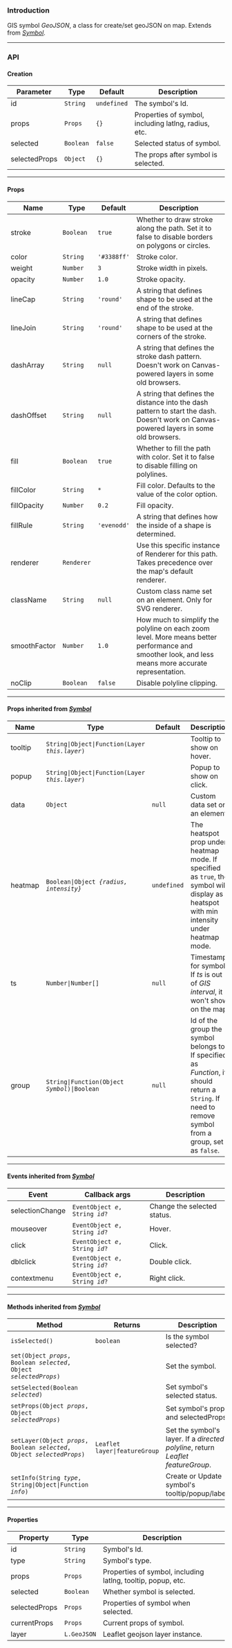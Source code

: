 ### Introduction
GIS symbol *GeoJSON*, a class for create/set geoJSON on map. Extends from [_Symbol_](https://git.gorilla-technology.com/gorilla/gis/blob/master/docs/symbol.md). 

<hr/>

### API

#### Creation
Parameter | Type | Default | Description
---------- | ---| ---| -------------
id | `String` | `undefined` | The symbol's Id.
props | `Props` | `{}` | Properties of symbol, including latlng, radius, etc.
selected | `Boolean` | `false` | Selected status of symbol.
selectedProps | `Object` | `{}` | The props after symbol is selected.

<hr/>

#### Props
Name | Type | Default | Description
---------- | ---| ---| -------------
stroke | `Boolean` | `true` | Whether to draw stroke along the path. Set it to false to disable borders on polygons or circles.
color | `String` | <code>'#3388ff'</code> | Stroke color.
weight | `Number` | `3` | Stroke width in pixels.
opacity | `Number` | `1.0` | Stroke opacity.
lineCap | `String` | <code>'round'</code> | A string that defines shape to be used at the end of the stroke.
lineJoin | `String`| <code>'round'</code> | A string that defines shape to be used at the corners of the stroke.
dashArray | `String`| `null` | A string that defines the stroke dash pattern. Doesn't work on Canvas-powered layers in some old browsers.
dashOffset | `String`| `null` | A string that defines the distance into the dash pattern to start the dash. Doesn't work on Canvas-powered layers in some old browsers.
fill | `Boolean`| `true` | Whether to fill the path with color. Set it to false to disable filling on polylines.
fillColor | `String`| `*` | Fill color. Defaults to the value of the color option.
fillOpacity | `Number`| `0.2` | Fill opacity.
fillRule | `String`| <code>'evenodd'</code> | A string that defines how the inside of a shape is determined.
renderer | `Renderer`| | Use this specific instance of Renderer for this path. Takes precedence over the map's default renderer.
className | `String`| `null` | Custom class name set on an element. Only for SVG renderer.
smoothFactor | `Number` | `1.0` | How much to simplify the polyline on each zoom level. More means better performance and smoother look, and less means more accurate representation.
noClip | `Boolean` | `false` | Disable polyline clipping.

<hr/>

#### Props inherited from [_Symbol_](https://git.gorilla-technology.com/gorilla/gis/blob/master/docs/symbol.md#props)
Name | Type | Default | Description
---------- | ---| ---| -------------
tooltip | <code>String&#124;Object&#124;Function(Layer *this.layer*)</code> | | Tooltip to show on hover.
popup | <code>String&#124;Object&#124;Function(Layer *this.layer*)</code> | | Popup to show on click. 
data | `Object`| `null` | Custom data set on an element.
heatmap | <code>Boolean&#124;Object *{radius, intensity}*</code> | `undefined` | The heatspot prop under heatmap mode. If specified as `true`, the symbol will display as a heatspot with min intensity under heatmap mode.
ts | <code>Number&#124;Number[]</code> | `null` | Timestamp for symbol. If *ts* is out of *GIS interval*, it won't show on the map.
group | <code>String&#124;Function(Object *Symbol*)&#124;Boolean</code> | `null` | Id of the group the symbol belongs to. If specified as *Function*, it should return a `String`. If need to remove symbol from a group, set it as `false`.

<hr/>

#### Events inherited from [_Symbol_](https://git.gorilla-technology.com/gorilla/gis/blob/master/docs/symbol.md#events)
Event | Callback args | Description
---------- | ---| -------------
selectionChange | <code>EventObject *e*, String *id*?</code> | Change the selected status.
mouseover | <code>EventObject *e*, String *id*?</code> | Hover.
click | <code>EventObject *e*, String *id*?<code> | Click.
dblclick | <code>EventObject *e*, String *id*?</code> | Double click.
contextmenu | <code>EventObject *e*, String *id*?</code> | Right click.

<hr/>

#### Methods inherited from [_Symbol_](https://git.gorilla-technology.com/gorilla/gis/blob/master/docs/symbol.md#methods)
Method | Returns | Description
---------- | ----| ------------
`isSelected()` | `boolean` | Is the symbol selected?
<code>set(Object *props*, Boolean *selected*, Object *selectedProps*)</code> | | Set the symbol.
<code>setSelected(Boolean *selected*)</code> | | Set symbol's selected status.
<code>setProps(Object *props*, Object *selectedProps*)</code> | | Set symbol's props and selectedProps.
<code>setLayer(Object *props*, Boolean *selected*, Object *selectedProps*)</code> | <code>Leaflet layer&#124;featureGroup</code> | Set the symbol's layer. If a *directed polyline*, return *Leaflet featureGroup*.
<code>setInfo(String *type*, String&#124;Object&#124;Function *info*)</code> | | Create or Update symbol's tooltip/popup/label.

<hr/>

#### Properties
Property | Type | Description
---------- | ----| ------------
id | `String` | Symbol's Id.
type | `String` | Symbol's type.
props | `Props` | Properties of symbol, including latlng, tooltip, popup, etc.
selected | `Boolean` | Whether symbol is selected.
selectedProps | `Props` | Properties of symbol when selected.
currentProps | `Props` | Current props of symbol. 
layer | `L.GeoJSON` | Leaflet geojson layer instance.